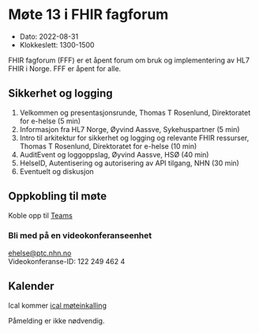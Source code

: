 # Møte 13 i FHIR fagforum

* Dato: 2022-08-31
* Klokkeslett: 1300-1500

FHIR fagforum (FFF) er et åpent forum om bruk og implementering av HL7 FHIR i Norge. FFF er åpent for alle.

## Sikkerhet og logging

1. Velkommen og presentasjonsrunde, Thomas T Rosenlund, Direktoratet for e-helse (5 min)
1. Informasjon fra HL7 Norge, Øyvind Aassve, Sykehuspartner (5 min)
1. Intro til arkitektur for sikkerhet og logging og relevante FHIR ressurser, Thomas T Rosenlund, Direktoratet for e-helse (10 min)
1. AuditEvent og loggoppslag, Øyvind Aassve, HSØ (40 min)
1. HelseID, Autentisering og autorisering av API tilgang, NHN (30 min)
1. Eventuelt og diskusjon

## Oppkobling til møte

Koble opp til [Teams](https://teams.microsoft.com/l/meetup-join/19%3ameeting_MWEyZjU1ZGEtOTNmNy00OWUyLTg5NTQtNmQwZDFiZDcyOGQy%40thread.v2/0?context=%7b%22Tid%22%3a%221f8fc8cc-99b4-410a-95fa-286dd143b04d%22%2c%22Oid%22%3a%22a216d89f-4166-4e08-9907-183e70a2a420%22%7d)

### Bli med på en videokonferanseenhet

ehelse@ptc.nhn.no  
Videokonferanse-ID: 122 249 462 4

## Kalender

Ical kommer
[ical møteinkalling](ical/FHIR%20fagforum%20%2313.ics)

Påmelding er ikke nødvendig.
